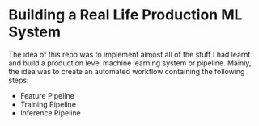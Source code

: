 # Building a Real Life Production ML System

The idea of this repo was to implement almost all of the stuff I had learnt and build a production level machine learning system or pipeline.
Mainly, the idea was to create an automated workflow containing the following steps:

- Feature Pipeline
- Training Pipeline
- Inference Pipeline
